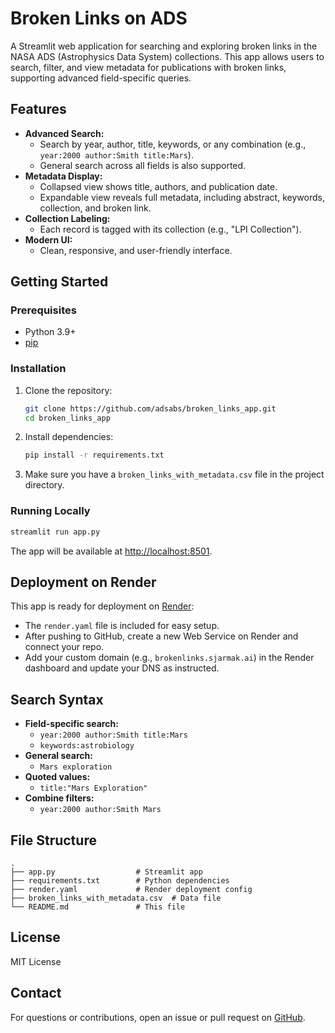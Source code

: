 # Broken Links on ADS

A Streamlit web application for searching and exploring broken links in the NASA ADS (Astrophysics Data System) collections. This app allows users to search, filter, and view metadata for publications with broken links, supporting advanced field-specific queries.

## Features
- **Advanced Search:**
  - Search by year, author, title, keywords, or any combination (e.g., `year:2000 author:Smith title:Mars`).
  - General search across all fields is also supported.
- **Metadata Display:**
  - Collapsed view shows title, authors, and publication date.
  - Expandable view reveals full metadata, including abstract, keywords, collection, and broken link.
- **Collection Labeling:**
  - Each record is tagged with its collection (e.g., "LPI Collection").
- **Modern UI:**
  - Clean, responsive, and user-friendly interface.

## Getting Started

### Prerequisites
- Python 3.9+
- [pip](https://pip.pypa.io/en/stable/)

### Installation
1. Clone the repository:
   ```bash
   git clone https://github.com/adsabs/broken_links_app.git
   cd broken_links_app
   ```
2. Install dependencies:
   ```bash
   pip install -r requirements.txt
   ```
3. Make sure you have a `broken_links_with_metadata.csv` file in the project directory.

### Running Locally
```bash
streamlit run app.py
```
The app will be available at [http://localhost:8501](http://localhost:8501).

## Deployment on Render
This app is ready for deployment on [Render](https://render.com/):
- The `render.yaml` file is included for easy setup.
- After pushing to GitHub, create a new Web Service on Render and connect your repo.
- Add your custom domain (e.g., `brokenlinks.sjarmak.ai`) in the Render dashboard and update your DNS as instructed.

## Search Syntax
- **Field-specific search:**
  - `year:2000 author:Smith title:Mars`
  - `keywords:astrobiology`
- **General search:**
  - `Mars exploration`
- **Quoted values:**
  - `title:"Mars Exploration"`
- **Combine filters:**
  - `year:2000 author:Smith Mars`

## File Structure
```
.
├── app.py                  # Streamlit app
├── requirements.txt        # Python dependencies
├── render.yaml             # Render deployment config
├── broken_links_with_metadata.csv  # Data file
└── README.md               # This file
```

## License
MIT License

## Contact
For questions or contributions, open an issue or pull request on [GitHub](https://github.com/adsabs/broken_links_app). 